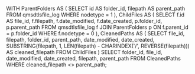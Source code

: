 WITH ParentFolders AS (
    SELECT id AS folder_id, filepath AS parent_path
    FROM qmsdtlsfile_log
    WHERE nodetype = 1
),
ChildFiles AS (
    SELECT f.id AS file_id, f.filepath, f.date_modified, f.date_created, p.folder_id, p.parent_path
    FROM qmsdtlsfile_log f
    JOIN ParentFolders p ON f.parent_id = p.folder_id
    WHERE f.nodetype = 0
),
CleanedPaths AS (
    SELECT file_id, filepath, folder_id, parent_path, date_modified, date_created,
           SUBSTRING(filepath, 1, LEN(filepath) - CHARINDEX('/', REVERSE(filepath))) AS cleaned_filepath
    FROM ChildFiles
)
SELECT folder_id, file_id, date_modified, date_created, filepath, parent_path
FROM CleanedPaths
WHERE cleaned_filepath <> parent_path;